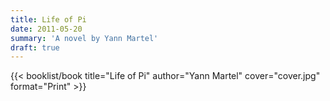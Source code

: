 ```yaml
---
title: Life of Pi
date: 2011-05-20
summary: 'A novel by Yann Martel'
draft: true
---
```


{{< booklist/book
title="Life of Pi"
author="Yann Martel"
cover="cover.jpg"
format="Print" >}}
